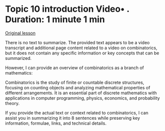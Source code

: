 # Topic 10 introduction Video• . Duration: 1 minute 1 min

[Original lesson](https://www.coursera.org/learn/uol-discrete-mathematics/lecture/K0SyJ/topic-10-introduction)

There is no text to summarize. The provided text appears to be a video transcript and additional page content related to a video on combinatorics, but it does not contain any specific information or key concepts that can be summarized.

However, I can provide an overview of combinatorics as a branch of mathematics:

Combinatorics is the study of finite or countable discrete structures, focusing on counting objects and analyzing mathematical properties of different arrangements. It is an essential part of discrete mathematics with applications in computer programming, physics, economics, and probability theory.

If you provide the actual text or context related to combinatorics, I can assist you in summarizing it into 8 sentences while preserving key information, formulae, links, and technical details.


